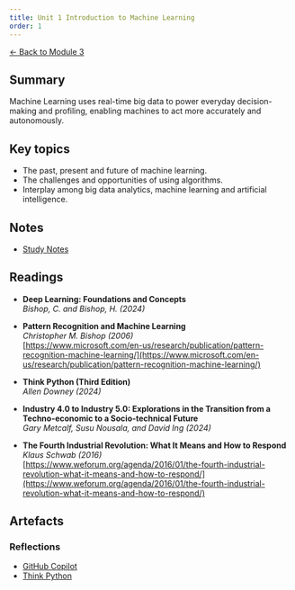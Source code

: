 ```yaml
---
title: Unit 1 Introduction to Machine Learning
order: 1
---
```


[← Back to Module 3](./)


## Summary
Machine Learning uses real-time big data to power everyday decision-making and profiling, enabling machines to act more accurately and autonomously.

## Key topics
- The past, present and future of machine learning.
- The challenges and opportunities of using algorithms.
- Interplay among big data analytics, machine learning and artificial intelligence.

## Notes
- [Study Notes](../../artefacts/module-3/unit-1-study-notes.md)

## Readings
- **Deep Learning: Foundations and Concepts**  
  *Bishop, C. and Bishop, H. (2024)*  

- **Pattern Recognition and Machine Learning**  
  *Christopher M. Bishop (2006)*  
  [https://www.microsoft.com/en-us/research/publication/pattern-recognition-machine-learning/](https://www.microsoft.com/en-us/research/publication/pattern-recognition-machine-learning/)

- **Think Python (Third Edition)**  
  *Allen Downey (2024)*  

- **Industry 4.0 to Industry 5.0: Explorations in the Transition from a Techno-economic to a Socio-technical Future**  
  *Gary Metcalf, Susu Nousala, and David Ing (2024)*  

- **The Fourth Industrial Revolution: What It Means and How to Respond**  
  *Klaus Schwab (2016)*  
  [https://www.weforum.org/agenda/2016/01/the-fourth-industrial-revolution-what-it-means-and-how-to-respond/](https://www.weforum.org/agenda/2016/01/the-fourth-industrial-revolution-what-it-means-and-how-to-respond/)


## Artefacts
### Reflections
- [GitHub Copilot](../../artefacts/module-3/unit-1-ReflectionsGithubCopilot.md)
- [Think Python](../../artefacts/module-3/unit-1-ReflectionsThinkPython.md)
